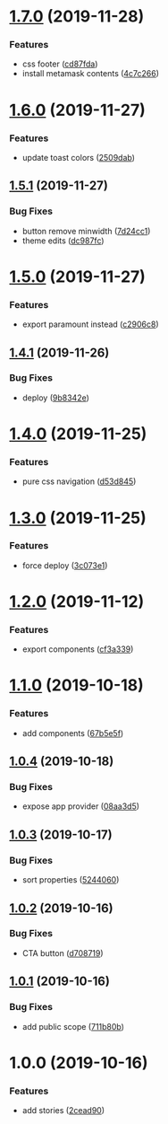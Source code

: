 # [1.7.0](https://github.com/WeTrustPlatform/wetrust-ui/compare/v1.6.0...v1.7.0) (2019-11-28)


### Features

* css footer ([cd87fda](https://github.com/WeTrustPlatform/wetrust-ui/commit/cd87fda))
* install metamask contents ([4c7c266](https://github.com/WeTrustPlatform/wetrust-ui/commit/4c7c266))

# [1.6.0](https://github.com/WeTrustPlatform/wetrust-ui/compare/v1.5.1...v1.6.0) (2019-11-27)


### Features

* update toast colors ([2509dab](https://github.com/WeTrustPlatform/wetrust-ui/commit/2509dab))

## [1.5.1](https://github.com/WeTrustPlatform/wetrust-ui/compare/v1.5.0...v1.5.1) (2019-11-27)


### Bug Fixes

* button remove minwidth ([7d24cc1](https://github.com/WeTrustPlatform/wetrust-ui/commit/7d24cc1))
* theme edits ([dc987fc](https://github.com/WeTrustPlatform/wetrust-ui/commit/dc987fc))

# [1.5.0](https://github.com/WeTrustPlatform/wetrust-ui/compare/v1.4.1...v1.5.0) (2019-11-27)


### Features

* export paramount instead ([c2906c8](https://github.com/WeTrustPlatform/wetrust-ui/commit/c2906c8))

## [1.4.1](https://github.com/WeTrustPlatform/wetrust-ui/compare/v1.4.0...v1.4.1) (2019-11-26)


### Bug Fixes

* deploy ([9b8342e](https://github.com/WeTrustPlatform/wetrust-ui/commit/9b8342e))

# [1.4.0](https://github.com/WeTrustPlatform/wetrust-ui/compare/v1.3.0...v1.4.0) (2019-11-25)


### Features

* pure css navigation ([d53d845](https://github.com/WeTrustPlatform/wetrust-ui/commit/d53d845))

# [1.3.0](https://github.com/WeTrustPlatform/wetrust-ui/compare/v1.2.0...v1.3.0) (2019-11-25)


### Features

* force deploy ([3c073e1](https://github.com/WeTrustPlatform/wetrust-ui/commit/3c073e1))

# [1.2.0](https://github.com/WeTrustPlatform/wetrust-ui/compare/v1.1.0...v1.2.0) (2019-11-12)


### Features

* export components ([cf3a339](https://github.com/WeTrustPlatform/wetrust-ui/commit/cf3a339))

# [1.1.0](https://github.com/WeTrustPlatform/wetrust-ui/compare/v1.0.4...v1.1.0) (2019-10-18)


### Features

* add components ([67b5e5f](https://github.com/WeTrustPlatform/wetrust-ui/commit/67b5e5f))

## [1.0.4](https://github.com/WeTrustPlatform/wetrust-ui/compare/v1.0.3...v1.0.4) (2019-10-18)


### Bug Fixes

* expose app provider ([08aa3d5](https://github.com/WeTrustPlatform/wetrust-ui/commit/08aa3d5))

## [1.0.3](https://github.com/WeTrustPlatform/wetrust-ui/compare/v1.0.2...v1.0.3) (2019-10-17)


### Bug Fixes

* sort properties ([5244060](https://github.com/WeTrustPlatform/wetrust-ui/commit/5244060))

## [1.0.2](https://github.com/WeTrustPlatform/wetrust-ui/compare/v1.0.1...v1.0.2) (2019-10-16)


### Bug Fixes

* CTA button ([d708719](https://github.com/WeTrustPlatform/wetrust-ui/commit/d708719))

## [1.0.1](https://github.com/WeTrustPlatform/wetrust-ui/compare/v1.0.0...v1.0.1) (2019-10-16)


### Bug Fixes

* add public scope ([711b80b](https://github.com/WeTrustPlatform/wetrust-ui/commit/711b80b))

# 1.0.0 (2019-10-16)


### Features

* add stories ([2cead90](https://github.com/WeTrustPlatform/wetrust-ui/commit/2cead90))
